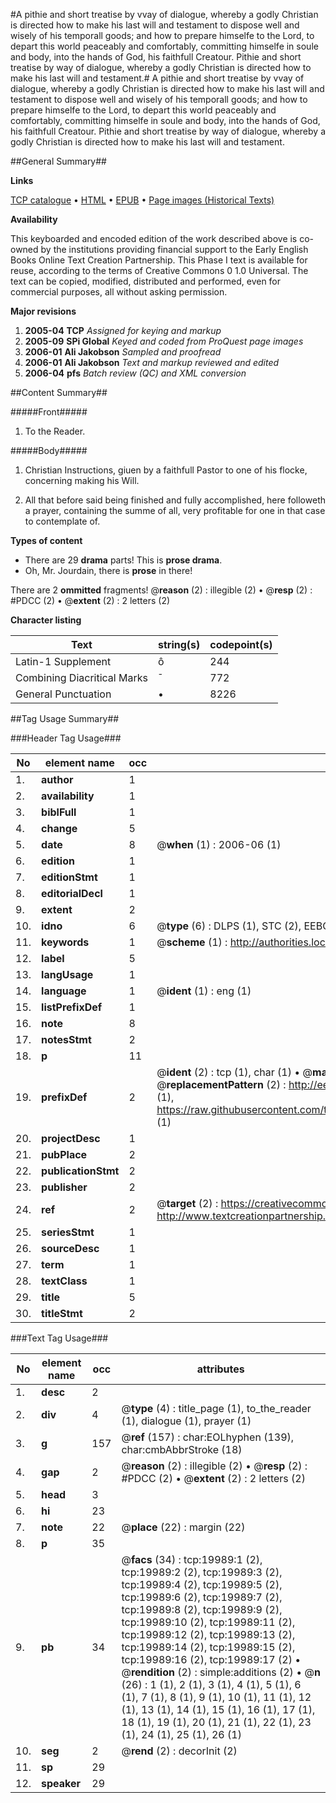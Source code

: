 #A pithie and short treatise by vvay of dialogue, whereby a godly Christian is directed how to make his last will and testament to dispose well and wisely of his temporall goods; and how to prepare himselfe to the Lord, to depart this world peaceably and comfortably, committing himselfe in soule and body, into the hands of God, his faithfull Creatour. Pithie and short treatise by way of dialogue, whereby a godly Christian is directed how to make his last will and testament.#
A pithie and short treatise by vvay of dialogue, whereby a godly Christian is directed how to make his last will and testament to dispose well and wisely of his temporall goods; and how to prepare himselfe to the Lord, to depart this world peaceably and comfortably, committing himselfe in soule and body, into the hands of God, his faithfull Creatour.
Pithie and short treatise by way of dialogue, whereby a godly Christian is directed how to make his last will and testament.

##General Summary##

**Links**

[TCP catalogue](http://www.ota.ox.ac.uk/tcp/)  • 
[HTML](http://tei.it.ox.ac.uk/tcp/Texts-HTML/free/A13/A13926.html)  • 
[EPUB](http://tei.it.ox.ac.uk/tcp/Texts-EPUB/free/A13/A13926.epub) • 
[Page images (Historical Texts)](https://data.historicaltexts.jisc.ac.uk/view?pubId=eebo-99854562e&pageId=eebo-99854562e-19989-1)

**Availability**

This keyboarded and encoded edition of the
	       work described above is co-owned by the institutions
	       providing financial support to the Early English Books
	       Online Text Creation Partnership. This Phase I text is
	       available for reuse, according to the terms of Creative
	       Commons 0 1.0 Universal. The text can be copied,
	       modified, distributed and performed, even for
	       commercial purposes, all without asking permission.

**Major revisions**

1. __2005-04__ __TCP__ *Assigned for keying and markup*
1. __2005-09__ __SPi Global__ *Keyed and coded from ProQuest page images*
1. __2006-01__ __Ali Jakobson__ *Sampled and proofread*
1. __2006-01__ __Ali Jakobson__ *Text and markup reviewed and edited*
1. __2006-04__ __pfs__ *Batch review (QC) and XML conversion*

##Content Summary##

#####Front#####

1. To the Reader.

#####Body#####

1. Christian Instructions, giuen by a faithfull Pastor to one of his flocke, concerning making his Will.

1. All that before said being finished and fully accomplished, here followeth a prayer, containing the summe of all, very profitable for one in that case to contemplate of.

**Types of content**

  * There are 29 **drama** parts! This is **prose drama**.
  * Oh, Mr. Jourdain, there is **prose** in there!

There are 2 **ommitted** fragments! 
 @__reason__ (2) : illegible (2)  •  @__resp__ (2) : #PDCC (2)  •  @__extent__ (2) : 2 letters (2)

**Character listing**


|Text|string(s)|codepoint(s)|
|---|---|---|
|Latin-1 Supplement|ô|244|
|Combining             Diacritical Marks|̄|772|
|General Punctuation|•|8226|

##Tag Usage Summary##

###Header Tag Usage###

|No|element name|occ|attributes|
|---|---|---|---|
|1.|__author__|1||
|2.|__availability__|1||
|3.|__biblFull__|1||
|4.|__change__|5||
|5.|__date__|8| @__when__ (1) : 2006-06 (1)|
|6.|__edition__|1||
|7.|__editionStmt__|1||
|8.|__editorialDecl__|1||
|9.|__extent__|2||
|10.|__idno__|6| @__type__ (6) : DLPS (1), STC (2), EEBO-CITATION (1), PROQUEST (1), VID (1)|
|11.|__keywords__|1| @__scheme__ (1) : http://authorities.loc.gov/ (1)|
|12.|__label__|5||
|13.|__langUsage__|1||
|14.|__language__|1| @__ident__ (1) : eng (1)|
|15.|__listPrefixDef__|1||
|16.|__note__|8||
|17.|__notesStmt__|2||
|18.|__p__|11||
|19.|__prefixDef__|2| @__ident__ (2) : tcp (1), char (1)  •  @__matchPattern__ (2) : ([0-9\-]+):([0-9IVX]+) (1), (.+) (1)  •  @__replacementPattern__ (2) : http://eebo.chadwyck.com/downloadtiff?vid=$1&page=$2 (1), https://raw.githubusercontent.com/textcreationpartnership/Texts/master/tcpchars.xml#$1 (1)|
|20.|__projectDesc__|1||
|21.|__pubPlace__|2||
|22.|__publicationStmt__|2||
|23.|__publisher__|2||
|24.|__ref__|2| @__target__ (2) : https://creativecommons.org/publicdomain/zero/1.0/ (1), http://www.textcreationpartnership.org/docs/. (1)|
|25.|__seriesStmt__|1||
|26.|__sourceDesc__|1||
|27.|__term__|1||
|28.|__textClass__|1||
|29.|__title__|5||
|30.|__titleStmt__|2||


###Text Tag Usage###

|No|element name|occ|attributes|
|---|---|---|---|
|1.|__desc__|2||
|2.|__div__|4| @__type__ (4) : title_page (1), to_the_reader (1), dialogue (1), prayer (1)|
|3.|__g__|157| @__ref__ (157) : char:EOLhyphen (139), char:cmbAbbrStroke (18)|
|4.|__gap__|2| @__reason__ (2) : illegible (2)  •  @__resp__ (2) : #PDCC (2)  •  @__extent__ (2) : 2 letters (2)|
|5.|__head__|3||
|6.|__hi__|23||
|7.|__note__|22| @__place__ (22) : margin (22)|
|8.|__p__|35||
|9.|__pb__|34| @__facs__ (34) : tcp:19989:1 (2), tcp:19989:2 (2), tcp:19989:3 (2), tcp:19989:4 (2), tcp:19989:5 (2), tcp:19989:6 (2), tcp:19989:7 (2), tcp:19989:8 (2), tcp:19989:9 (2), tcp:19989:10 (2), tcp:19989:11 (2), tcp:19989:12 (2), tcp:19989:13 (2), tcp:19989:14 (2), tcp:19989:15 (2), tcp:19989:16 (2), tcp:19989:17 (2)  •  @__rendition__ (2) : simple:additions (2)  •  @__n__ (26) : 1 (1), 2 (1), 3 (1), 4 (1), 5 (1), 6 (1), 7 (1), 8 (1), 9 (1), 10 (1), 11 (1), 12 (1), 13 (1), 14 (1), 15 (1), 16 (1), 17 (1), 18 (1), 19 (1), 20 (1), 21 (1), 22 (1), 23 (1), 24 (1), 25 (1), 26 (1)|
|10.|__seg__|2| @__rend__ (2) : decorInit (2)|
|11.|__sp__|29||
|12.|__speaker__|29||
